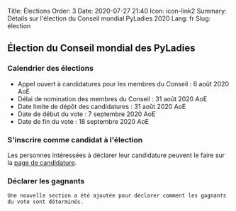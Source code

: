 Title: Élections
Order: 3
Date: 2020-07-27 21:40
Icon: icon-link2
Summary: Détails sur l'élection du Conseil mondial PyLadies 2020
Lang: fr
Slug: élection

## Élection du Conseil mondial des PyLadies

### Calendrier des élections

- Appel ouvert à candidatures pour les membres du Conseil : 6 août 2020 AoE
- Délai de nomination des membres du Conseil : 31 août 2020 AoE
- Date limite de dépôt des candidatures : 31 août 2020 AoE
- Date de début du vote : 7 septembre 2020 AoE
- Date de fin du vote : 18 septembre 2020 AoE

### S'inscrire comme candidat à l'élection

Les personnes intéressées à déclarer leur candidature peuvent le faire sur la [page de candidature](http://elections.pyladies.com/fr/pages/postuler.html).

### Déclarer les gagnants

	Une nouvelle section a été ajoutée pour déclarer comment les gagnants du vote sont déterminés.
